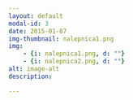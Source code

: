 ```yaml
---
layout: default
modal-id: 3
date: 2015-01-07
img-thumbnail: nalepnica1.png
img:
    - {i: nalepnica1.png, d: ""}
    - {i: nalepnica2.png, d: ""}
alt: image-alt
description:

---
```

